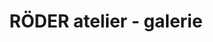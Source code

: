 ---
title: "RÖDER atelier - galerie"
url: /pfaffenhofen-a-d-ilm/roeder-atelier-galerie/
shop: Kunst
---